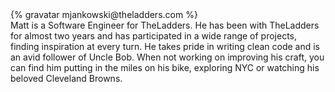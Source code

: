 <div class="profile-container">                                                                                                                                                                                                         
  <div class="profile-thumb">
    {% gravatar mjankowski@theladders.com %}
  </div>
  <div class="profile-content">
    Matt is a Software Engineer for TheLadders.  He has been with TheLadders for almost two years and has participated in a wide range of projects, finding inspiration at every turn.  He takes pride in writing clean code and is an avid follower of Uncle Bob.  When not working on improving his craft, you can find him putting in the miles on his bike, exploring NYC or watching his beloved Cleveland Browns.
  </div>
</div>
